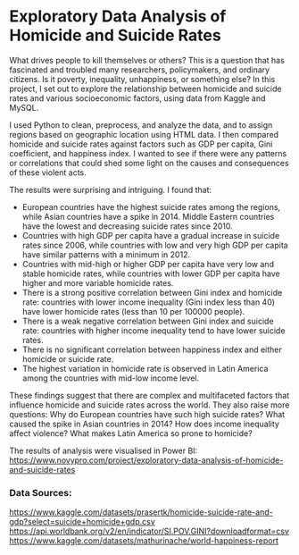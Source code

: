 # Exploratory Data Analysis of Homicide and Suicide Rates

What drives people to kill themselves or others? This is a question that has fascinated and troubled many researchers, policymakers, and ordinary citizens. Is it poverty, inequality, unhappiness, or something else? In this project, I set out to explore the relationship between homicide and suicide rates and various socioeconomic factors, using data from Kaggle and MySQL.

I used Python to clean, preprocess, and analyze the data, and to assign regions based on geographic location using HTML data. I then compared homicide and suicide rates against factors such as GDP per capita, Gini coefficient, and happiness index. I wanted to see if there were any patterns or correlations that could shed some light on the causes and consequences of these violent acts.

The results were surprising and intriguing. I found that:

* European countries have the highest suicide rates among the regions, while Asian countries have a spike in 2014. Middle Eastern countries have the lowest and decreasing suicide rates since 2010.
* Countries with high GDP per capita have a gradual increase in suicide rates since 2006, while countries with low and very high GDP per capita have similar patterns with a minimum in 2012.
* Countries with mid-high or higher GDP per capita have very low and stable homicide rates, while countries with lower GDP per capita have higher and more variable homicide rates.
* There is a strong positive correlation between Gini index and homicide rate: countries with lower income inequality (Gini index less than 40) have lower homicide rates (less than 10 per 100000 people).
* There is a weak negative correlation between Gini index and suicide rate: countries with higher income inequality tend to have lower suicide rates.
* There is no significant correlation between happiness index and either homicide or suicide rate.
* The highest variation in homicide rate is observed in Latin America among the countries with mid-low income level.

These findings suggest that there are complex and multifaceted factors that influence homicide and suicide rates across the world. They also raise more questions: Why do European countries have such high suicide rates? What caused the spike in Asian countries in 2014? How does income inequality affect violence? What makes Latin America so prone to homicide?



The results of analysis were visualised in Power BI:   
https://www.novypro.com/project/exploratory-data-analysis-of-homicide-and-suicide-rates

### Data Sources:
https://www.kaggle.com/datasets/prasertk/homicide-suicide-rate-and-gdp?select=suicide+homicide+gdp.csv
https://api.worldbank.org/v2/en/indicator/SI.POV.GINI?downloadformat=csv  
https://www.kaggle.com/datasets/mathurinache/world-happiness-report
